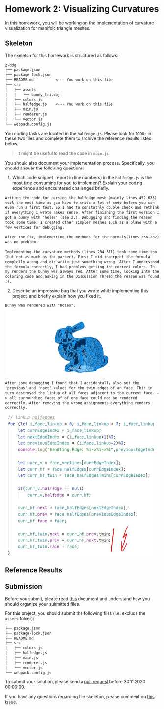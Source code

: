 # Homework 2: Visualizing Curvatures

In this homework, you will be working on the implementation of curvature
visualization for manifold triangle meshes.

## Skeleton

The skeleton for this homework is structured as follows:

```
2-ddg
├── package.json
├── package-lock.json
├── README.md          <--- You work on this file
├── src
│   ├── assets
│   │   └── bunny_tri.obj
│   ├── colors.js
│   ├── halfedge.js    <--- You work on this file
│   ├── main.js
│   ├── renderer.js
│   └── vector.js
└── webpack.config.js
```

You coding tasks are located in the `halfedge.js`.
Please look for `TODO:` in these two files and complete them to archive
the reference results listed below.

> It might be useful to read the code in `main.js`.

You should also document your implementation process. Specifically, you
should answer the following questions:

1. Which code snippet (report in line numbers) in the `halfedge.js` is the most time consuming for you to implement? Explain your coding experience and encountered challenges briefly.

```
Writing the code for parsing the halfedge mesh (mainly lines 452-633) took the most time as you have to write a lot of code before you can even run a first test. So I had to constatnly double check and rethink if everything I wrote makes sense. After finishing the first version I got a bunny with "holes" (see 2.). Debugging and finding the reason took some time, I created other simpler meshes such as a plane with a few vertices for debugging.

After the fix, implementing the methods for the normals(lines 236-282) was no problem.

Implementing the curvature methods (lines 284-371) took some time too (but not as much as the parser). First I did interpret the formula completly wrong and did write just something wrong. After I understood the formula correctly, I had problems getting the correct colors. In my renders the bunny was always red. After some time, looking into the coloring code and asking in the Discussion Thread the reason was found :).
```

2. Describe an impressive bug that you wrote while implementing this project, and briefly explain how you fixed it.

```
Bunny was rendered with "holes".
```

![edge_linkup_bug](gp_bug_export.png)

```
After some debugging I found that I accidentally also set the 'previous' and 'next' values for the twin edges of an face. This in turn destroyed the linkup of all faces adjacent to the current face. -> all surrounding faces of of one face could not be rendered correctly. After removing the wrong assignments everything renders correctly.
```

![edge_linkup_bug](edge_linkup_bug.jpg)

## Reference Results

## Submission

Before you submit, please read [this](../README.md) document and understand
how you should organize your submitted files.

For this project, you should submit the following files (i.e. exclude the `assets` folder):

```
├── package.json
├── package-lock.json
├── README.md
├── src
│   ├── colors.js
│   ├── halfedge.js
│   ├── main.js
│   ├── renderer.js
│   └── vector.js
└── webpack.config.js
```

To submit your solution, please send a [pull request](https://github.com/mimuc/gp/pulls) before 30.11.2020 00:00:00.

If you have any questions regarding the skeleton, please comment on [this issue](https://github.com/mimuc/gp/issues/2).